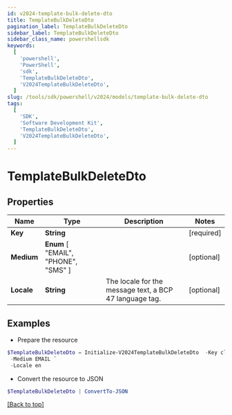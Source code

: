 ```yaml
---
id: v2024-template-bulk-delete-dto
title: TemplateBulkDeleteDto
pagination_label: TemplateBulkDeleteDto
sidebar_label: TemplateBulkDeleteDto
sidebar_class_name: powershellsdk
keywords:
  [
    'powershell',
    'PowerShell',
    'sdk',
    'TemplateBulkDeleteDto',
    'V2024TemplateBulkDeleteDto',
  ]
slug: /tools/sdk/powershell/v2024/models/template-bulk-delete-dto
tags:
  [
    'SDK',
    'Software Development Kit',
    'TemplateBulkDeleteDto',
    'V2024TemplateBulkDeleteDto',
  ]
---
```


# TemplateBulkDeleteDto

## Properties

| Name | Type | Description | Notes |
| --- | --- | --- | --- |
| **Key** | **String** |  | [required] |
| **Medium** | **Enum** [ "EMAIL", "PHONE", "SMS" ] |  | [optional] |
| **Locale** | **String** | The locale for the message text, a BCP 47 language tag. | [optional] |

## Examples

- Prepare the resource

```powershell
$TemplateBulkDeleteDto = Initialize-V2024TemplateBulkDeleteDto  -Key cloud_manual_work_item_summary `
 -Medium EMAIL `
 -Locale en
```

- Convert the resource to JSON

```powershell
$TemplateBulkDeleteDto | ConvertTo-JSON
```

[[Back to top]](#)

